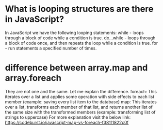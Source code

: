 # What is looping structures are there in JavaScript?
In JavaScript we have the following looping statements:
while - loops through a block of code while a condition is true.
do...while - loops through a block of code once, and then repeats the loop while a condition is true.
for - run statements a specified number of times.


# difference between array.map and array.foreach
They are not one and the same. Let me explain the difference.
foreach: This iterates over a list and applies some operation with side effects to each list member (example: saving every list item to the database)
map: This iterates over a list, transforms each member of that list, and returns another list of the same size with the transformed members (example: transforming list of strings to uppercase)
For more explanation visit the below link:
https://codeburst.io/javascript-map-vs-foreach-f38111822c0f
